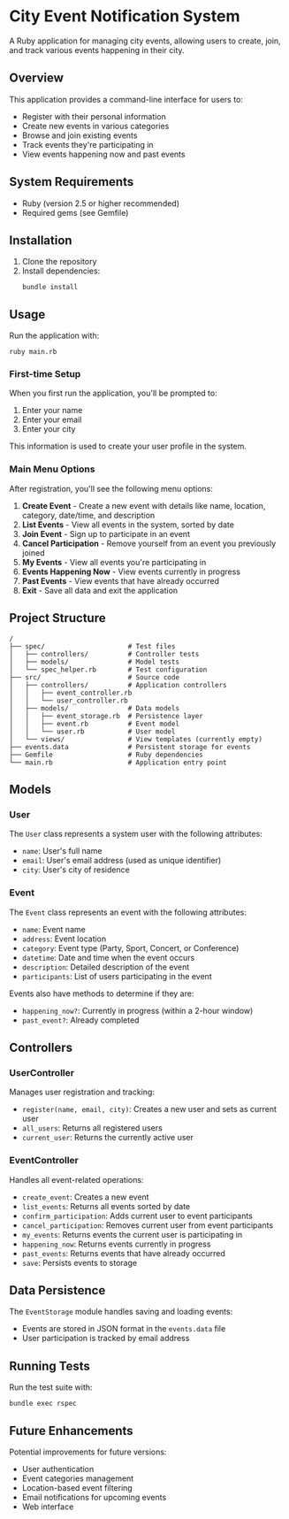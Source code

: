 # City Event Notification System

A Ruby application for managing city events, allowing users to create, join, and track various events happening in their city.

## Overview

This application provides a command-line interface for users to:
- Register with their personal information
- Create new events in various categories
- Browse and join existing events
- Track events they're participating in
- View events happening now and past events

## System Requirements

- Ruby (version 2.5 or higher recommended)
- Required gems (see Gemfile)

## Installation

1. Clone the repository
2. Install dependencies:
   ```
   bundle install
   ```

## Usage

Run the application with:

```
ruby main.rb
```

### First-time Setup

When you first run the application, you'll be prompted to:
1. Enter your name
2. Enter your email
3. Enter your city

This information is used to create your user profile in the system.

### Main Menu Options

After registration, you'll see the following menu options:

1. **Create Event** - Create a new event with details like name, location, category, date/time, and description
2. **List Events** - View all events in the system, sorted by date
3. **Join Event** - Sign up to participate in an event
4. **Cancel Participation** - Remove yourself from an event you previously joined
5. **My Events** - View all events you're participating in
6. **Events Happening Now** - View events currently in progress
7. **Past Events** - View events that have already occurred
8. **Exit** - Save all data and exit the application

## Project Structure

```
/
├── spec/                     # Test files
│   ├── controllers/          # Controller tests
│   ├── models/               # Model tests
│   └── spec_helper.rb        # Test configuration
├── src/                      # Source code
│   ├── controllers/          # Application controllers
│   │   ├── event_controller.rb
│   │   └── user_controller.rb
│   ├── models/               # Data models
│   │   ├── event_storage.rb  # Persistence layer
│   │   ├── event.rb          # Event model
│   │   └── user.rb           # User model
│   └── views/                # View templates (currently empty)
├── events.data               # Persistent storage for events
├── Gemfile                   # Ruby dependencies
└── main.rb                   # Application entry point
```

## Models

### User

The `User` class represents a system user with the following attributes:
- `name`: User's full name
- `email`: User's email address (used as unique identifier)
- `city`: User's city of residence

### Event

The `Event` class represents an event with the following attributes:
- `name`: Event name
- `address`: Event location
- `category`: Event type (Party, Sport, Concert, or Conference)
- `datetime`: Date and time when the event occurs
- `description`: Detailed description of the event
- `participants`: List of users participating in the event

Events also have methods to determine if they are:
- `happening_now?`: Currently in progress (within a 2-hour window)
- `past_event?`: Already completed

## Controllers

### UserController

Manages user registration and tracking:
- `register(name, email, city)`: Creates a new user and sets as current user
- `all_users`: Returns all registered users
- `current_user`: Returns the currently active user

### EventController

Handles all event-related operations:
- `create_event`: Creates a new event
- `list_events`: Returns all events sorted by date
- `confirm_participation`: Adds current user to event participants
- `cancel_participation`: Removes current user from event participants
- `my_events`: Returns events the current user is participating in
- `happening_now`: Returns events currently in progress
- `past_events`: Returns events that have already occurred
- `save`: Persists events to storage

## Data Persistence

The `EventStorage` module handles saving and loading events:
- Events are stored in JSON format in the `events.data` file
- User participation is tracked by email address

## Running Tests

Run the test suite with:

```
bundle exec rspec
```

## Future Enhancements

Potential improvements for future versions:
- User authentication
- Event categories management
- Location-based event filtering
- Email notifications for upcoming events
- Web interface